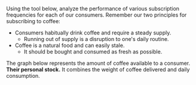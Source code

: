Using the tool below, analyze the performance of various subscription frequencies for each of our consumers.
Remember our two principles for subscribing to coffee:
- Consumers habitually drink coffee and require a steady supply.
    - Running out of supply is a disruption to one's daily routine.
- Coffee is a natural food and can easily stale.
    - It should be bought and consumed as fresh as possible.

The graph below represents the amount of coffee available to a consumer.
**Their personal stock.**
It combines the weight of coffee delivered and daily consumption.
